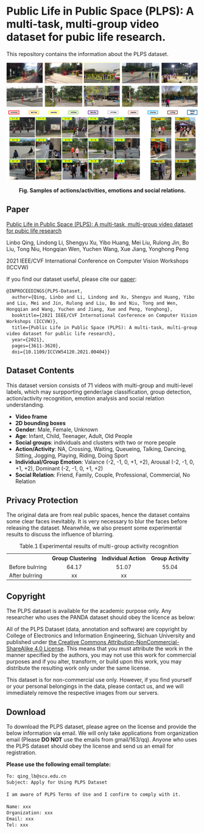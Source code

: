 # Public Life in Public Space (PLPS): A multi-task, multi-group video dataset for pubic life research.
This repository contains the information about the PLPS dataset.

<center>
  
![image](https://github.com/li-lindong/PLPS/blob/f48d6e98add50fb03b348296909b28358c85c3bf/Samples.png)
  
</center>

**<p align="center">Fig. Samples of actions/activities, emotions and social relations.</p>**

## Paper
[Public Life in Public Space (PLPS): A multi-task, multi-group video dataset for pubic life research](https://openaccess.thecvf.com/content/ICCV2021W/ABAW/papers/Qing_Public_Life_in_Public_Space_PLPS_A_Multi-Task_Multi-Group_Video_ICCVW_2021_paper.pdf)

Linbo Qing, Lindong Li, Shengyu Xu, Yibo Huang, Mei Liu, Rulong Jin, Bo Liu, Tong Niu, Hongqian Wen, Yuchen Wang, Xue Jiang, Yonghong Peng

2021 IEEE/CVF International Conference on Computer Vision Workshops (ICCVW)

If you find our dataset useful, please cite our [paper](https://openaccess.thecvf.com/content/ICCV2021W/ABAW/papers/Qing_Public_Life_in_Public_Space_PLPS_A_Multi-Task_Multi-Group_Video_ICCVW_2021_paper.pdf):

```
@INPROCEEDINGS{PLPS-Dataset,  
  author={Qing, Linbo and Li, Lindong and Xu, Shengyu and Huang, Yibo and Liu, Mei and Jin, Rulong and Liu, Bo and Niu, Tong and Wen, Hongqian and Wang, Yuchen and Jiang, Xue and Peng, Yonghong},  
  booktitle={2021 IEEE/CVF International Conference on Computer Vision Workshops (ICCVW)},   
  title={Public Life in Public Space (PLPS): A multi-task, multi-group video dataset for public life research},   
  year={2021}, 
  pages={3611-3620},  
  doi={10.1109/ICCVW54120.2021.00404}}
```

## Dataset Contents
This dataset version consists of 71 videos with multi-group and multi-level labels, which may surpporting gender/age classification, group detection, action/activity recognition, emotion analysis and social relation understanding.
* **Video frame**
* **2D bounding boxes**
* **Gender**: Male, Female, Unknown
* **Age**: Infant, Child, Teenager, Adult, Old People
* **Social groups**: individuals and clusters with two or more people
* **Action/Activity**: NA, Crossing, Waiting, Queueing, Talking, Dancing, Sitting, Jogging, Playing, Riding, Doing Sport
* **Individual/Group Emotion**: Valance (-2, -1, 0, +1, +2), Arousal (-2, -1, 0, +1, +2), Dominant (-2, -1, 0, +1, +2)
* **Social Relation**: Friend, Family, Couple, Professional, Commercial, No Relation

## Privacy Protection
The original data are from real public spaces, hence the dataset contains some clear faces inevitably. It is very necessary to blur the faces before releasing the dataset. Meanwhile, we also present some experimental results to discuss the influence of blurring. 

<table>
  <caption>Table.1 Experimental results of multi-group activity recognition</caption>
  
  <tr>
    <th></th>
    <th>Group Clustering</th>
    <th>Individual Action</th>
    <th>Group Activity</th>
  </tr>
  
  <tr>
    <td>Before bulrring</td>
    <td align="center">64.17</td>
    <td align="center">51.07</td>
    <td align="center">55.04</td>
  </tr>

  <tr>
    <td>After bulrring</td>
    <td align="center">xx</td>
    <td align="center">xx</td>
    <td align="center"></td>
  </tr>
  
</table>


## Copyright
The PLPS dataset is available for the academic purpose only. Any researcher who uses the PANDA dataset should obey the licence as below:

All of the PLPS Dataset (data, annotation and software) are copyright by College of Electronics and Information Engineering, Sichuan University and published under [the Creative Commons Attribution-NonCommercial-ShareAlike 4.0 License](https://creativecommons.org/licenses/by-nc-sa/4.0/). This means that you must attribute the work in the manner specified by the authors, you may not use this work for commercial purposes and if you alter, transform, or build upon this work, you may distribute the resulting work only under the same license.

This dataset is for non-commercial use only. However, if you find yourself or your personal belongings in the data, please contact us, and we will immediately remove the respective images from our servers.

## Download
To download the PLPS dataset, please agree on the license and provide the below information via email. We will only take applications from organization email (Please **DO NOT** use the emails from gmail/163/qq). Anyone who uses the PLPS dataset should obey the license and send us an email for registration.

**Please use the following email template:**
```
To: qing_lb@scu.edu.cn
Subject: Apply for Using PLPS Dataset

I am aware of PLPS Terms of Use and I confirm to comply with it.

Name: xxx
Organization: xxx
Email: xxx
Tel: xxx
```
